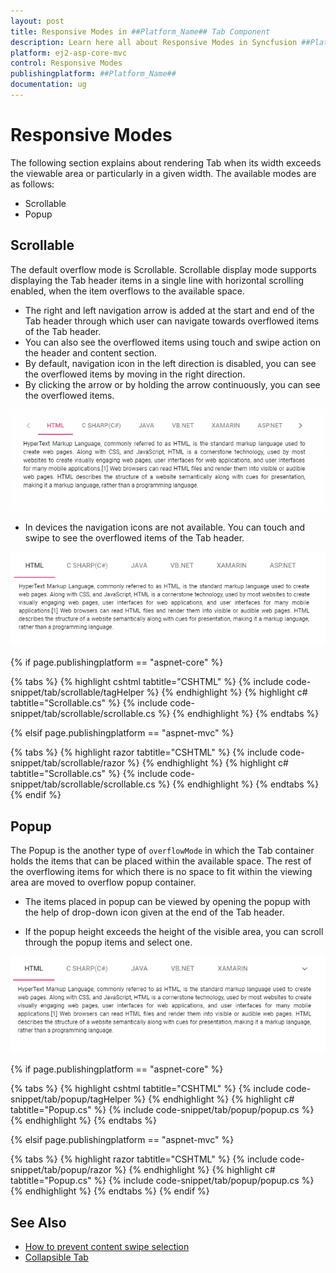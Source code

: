 ```yaml
---
layout: post
title: Responsive Modes in ##Platform_Name## Tab Component
description: Learn here all about Responsive Modes in Syncfusion ##Platform_Name## Tab component of Syncfusion Essential JS 2 and more.
platform: ej2-asp-core-mvc
control: Responsive Modes
publishingplatform: ##Platform_Name##
documentation: ug
---
```



# Responsive Modes

The following section explains about rendering Tab when its width exceeds the viewable area or particularly in a given width. The available modes are as follows:

* Scrollable
* Popup

## Scrollable

The default overflow mode is Scrollable. Scrollable display mode supports displaying the Tab header items in a single line with horizontal scrolling enabled, when the item overflows to the available space.

* The right and left navigation arrow is added at the start and end of the Tab header through which user can navigate towards overflowed items of the Tab header.
* You can also see the overflowed items using touch and swipe action on the header and content section.
* By default, navigation icon in the left direction is disabled, you can see the overflowed items by moving in the right direction.
* By clicking the arrow or by holding the arrow continuously, you can see the overflowed items.

![Scrollable tab](./images/tabscroll.gif)

* In devices the navigation icons are not available. You can touch and swipe to see the overflowed items of the Tab header.

![Touch scroll](./images/touchscroll.gif)

{% if page.publishingplatform == "aspnet-core" %}

{% tabs %}
{% highlight cshtml tabtitle="CSHTML" %}
{% include code-snippet/tab/scrollable/tagHelper %}
{% endhighlight %}
{% highlight c# tabtitle="Scrollable.cs" %}
{% include code-snippet/tab/scrollable/scrollable.cs %}
{% endhighlight %}
{% endtabs %}

{% elsif page.publishingplatform == "aspnet-mvc" %}

{% tabs %}
{% highlight razor tabtitle="CSHTML" %}
{% include code-snippet/tab/scrollable/razor %}
{% endhighlight %}
{% highlight c# tabtitle="Scrollable.cs" %}
{% include code-snippet/tab/scrollable/scrollable.cs %}
{% endhighlight %}
{% endtabs %}
{% endif %}



## Popup

The Popup is the another type of `overflowMode` in which the Tab container holds the items that can be placed within the available space. The rest of the overflowing items for which there is no space to fit within the viewing area are moved to overflow popup container.

* The items placed in popup can be viewed by opening the popup with the help of drop-down icon given at the end of the Tab header.

* If the popup height exceeds the height of the visible area, you can scroll through the popup items and select one.

![Tab with popup](./images/popup.gif)

{% if page.publishingplatform == "aspnet-core" %}

{% tabs %}
{% highlight cshtml tabtitle="CSHTML" %}
{% include code-snippet/tab/popup/tagHelper %}
{% endhighlight %}
{% highlight c# tabtitle="Popup.cs" %}
{% include code-snippet/tab/popup/popup.cs %}
{% endhighlight %}
{% endtabs %}

{% elsif page.publishingplatform == "aspnet-mvc" %}

{% tabs %}
{% highlight razor tabtitle="CSHTML" %}
{% include code-snippet/tab/popup/razor %}
{% endhighlight %}
{% highlight c# tabtitle="Popup.cs" %}
{% include code-snippet/tab/popup/popup.cs %}
{% endhighlight %}
{% endtabs %}
{% endif %}



## See Also

* [How to prevent content swipe selection](./how-to/prevent-content-swipe-selection/)
* [Collapsible Tab](./how-to/create-collapsible-tabs/)